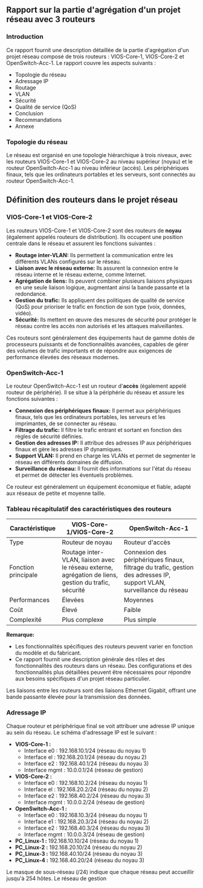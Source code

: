 ## Rapport  sur la partie d'agrégation d'un projet réseau avec 3 routeurs 

### Introduction

Ce rapport fournit une description détaillée de la partie d'agrégation d'un projet réseau composé de trois routeurs : VIOS-Core-1, VIOS-Core-2 et OpenSwitch-Acc-1. Le rapport couvre les aspects suivants :

* Topologie du réseau
* Adressage IP
* Routage
* VLAN
* Sécurité
* Qualité de service (QoS)
* Conclusion
* Recommandations
* Annexe

### Topologie du réseau

Le réseau est organisé en une topologie hiérarchique à trois niveaux, avec les routeurs VIOS-Core-1 et VIOS-Core-2 au niveau supérieur (noyau) et le routeur OpenSwitch-Acc-1 au niveau inférieur (accès). Les périphériques finaux, tels que les ordinateurs portables et les serveurs, sont connectés au routeur OpenSwitch-Acc-1.
## Définition des routeurs dans le projet réseau
### VIOS-Core-1 et VIOS-Core-2

Les routeurs VIOS-Core-1 et VIOS-Core-2 sont des routeurs de **noyau** (également appelés routeurs de distribution). Ils occupent une position centrale dans le réseau et assurent les fonctions suivantes :

* **Routage inter-VLAN:** Ils permettent la communication entre les différents VLANs configurés sur le réseau.
* **Liaison avec le réseau externe:** Ils assurent la connexion entre le réseau interne et le réseau externe, comme Internet.
* **Agrégation de liens:** Ils peuvent combiner plusieurs liaisons physiques en une seule liaison logique, augmentant ainsi la bande passante et la redondance.
* **Gestion du trafic:** Ils appliquent des politiques de qualité de service (QoS) pour prioriser le trafic en fonction de son type (voix, données, vidéo).
* **Sécurité:** Ils mettent en œuvre des mesures de sécurité pour protéger le réseau contre les accès non autorisés et les attaques malveillantes.

Ces routeurs sont généralement des équipements haut de gamme dotés de processeurs puissants et de fonctionnalités avancées, capables de gérer des volumes de trafic importants et de répondre aux exigences de performance élevées des réseaux modernes.

### OpenSwitch-Acc-1

Le routeur OpenSwitch-Acc-1 est un routeur d'**accès** (également appelé routeur de périphérie). Il se situe à la périphérie du réseau et assure les fonctions suivantes :

* **Connexion des périphériques finaux:** Il permet aux périphériques finaux, tels que les ordinateurs portables, les serveurs et les imprimantes, de se connecter au réseau.
* **Filtrage du trafic:** Il filtre le trafic entrant et sortant en fonction des règles de sécurité définies.
* **Gestion des adresses IP:** Il attribue des adresses IP aux périphériques finaux et gère les adresses IP dynamiques.
* **Support VLAN:** Il prend en charge les VLANs et permet de segmenter le réseau en différents domaines de diffusion.
* **Surveillance du réseau:** Il fournit des informations sur l'état du réseau et permet de détecter les éventuels problèmes.

Ce routeur est généralement un équipement économique et fiable, adapté aux réseaux de petite et moyenne taille.

### Tableau récapitulatif des caractéristiques des routeurs 

| Caractéristique | VIOS-Core-1/VIOS-Core-2 | OpenSwitch-Acc-1 |
|---|---|---|
| Type | Routeur de noyau | Routeur d'accès |
| Fonction principale | Routage inter-VLAN, liaison avec le réseau externe, agrégation de liens, gestion du trafic, sécurité | Connexion des périphériques finaux, filtrage du trafic, gestion des adresses IP, support VLAN, surveillance du réseau |
| Performances | Élevées | Moyennes |
| Coût | Élevé | Faible |
| Complexité | Plus complexe | Plus simple |

**Remarque:**

* Les fonctionnalités spécifiques des routeurs peuvent varier en fonction du modèle et du fabricant.
* Ce rapport fournit une description générale des rôles et des fonctionnalités des routeurs dans un réseau. Des configurations et des fonctionnalités plus détaillées peuvent être nécessaires pour répondre aux besoins spécifiques d'un projet réseau particulier.

Les liaisons entre les routeurs sont des liaisons Ethernet Gigabit, offrant une bande passante élevée pour la transmission des données.

### Adressage IP

Chaque routeur et périphérique final se voit attribuer une adresse IP unique au sein du réseau. Le schéma d'adressage IP est le suivant :

* **VIOS-Core-1 :**
    * Interface e0 : 192.168.10.1/24 (réseau du noyau 1)
    * Interface el : 192.168.20.1/24 (réseau du noyau 2)
    * Interface e2 : 192.168.40.1/24 (réseau du noyau 3)
    * Interface mgmt : 10.0.0.1/24 (réseau de gestion)
* **VIOS-Core-2 :**
    * Interface e0 : 192.168.10.2/24 (réseau du noyau 1)
    * Interface el : 192.168.20.2/24 (réseau du noyau 2)
    * Interface e2 : 192.168.40.2/24 (réseau du noyau 3)
    * Interface mgmt : 10.0.0.2/24 (réseau de gestion)
* **OpenSwitch-Acc-1 :**
    * Interface e0 : 192.168.10.3/24 (réseau du noyau 1)
    * Interface e1 : 192.168.20.3/24 (réseau du noyau 2)
    * Interface e2 : 192.168.40.3/24 (réseau du noyau 3)
    * Interface mgmt : 10.0.0.3/24 (réseau de gestion)
* **PC_Linux-1 :** 192.168.10.10/24 (réseau du noyau 1)
* **PC_Linux-2 :** 192.168.20.10/24 (réseau du noyau 2)
* **PC_Linux-3 :** 192.168.40.10/24 (réseau du noyau 3)
* **PC_Linux-4 :** 192.168.40.20/24 (réseau du noyau 3)

Le masque de sous-réseau (/24) indique que chaque réseau peut accueillir jusqu'à 254 hôtes. Le réseau de gestion
